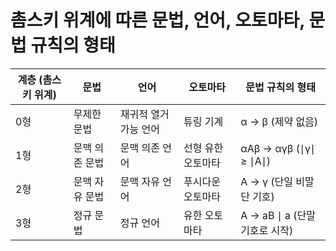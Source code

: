 # 촘스키 위계에 따른 문법, 언어, 오토마타, 문법 규칙의 형태
| 계층 (촘스키 위계) | 문법 | 언어 | 오토마타 | 문법 규칙의 형태 |
|---------------------|------|------|----------|------------------|
| 0형                | 무제한 문법 | 재귀적 열거 가능 언어 | 튜링 기계 | α → β (제약 없음) |
| 1형                | 문맥 의존 문법 | 문맥 의존 언어 | 선형 유한 오토마타 | αAβ → αγβ (∣γ∣ ≥ ∣A∣) |
| 2형                | 문맥 자유 문법 | 문맥 자유 언어 | 푸시다운 오토마타 | A → γ (단일 비말단 기호) |
| 3형                | 정규 문법 | 정규 언어 | 유한 오토마타 | A → aB ∣ a (단말 기호로 시작) |
